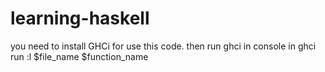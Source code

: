 # learning-haskell

you need to install GHCi for use this code.
then run ghci in console
in ghci run :l $file_name
            $function_name